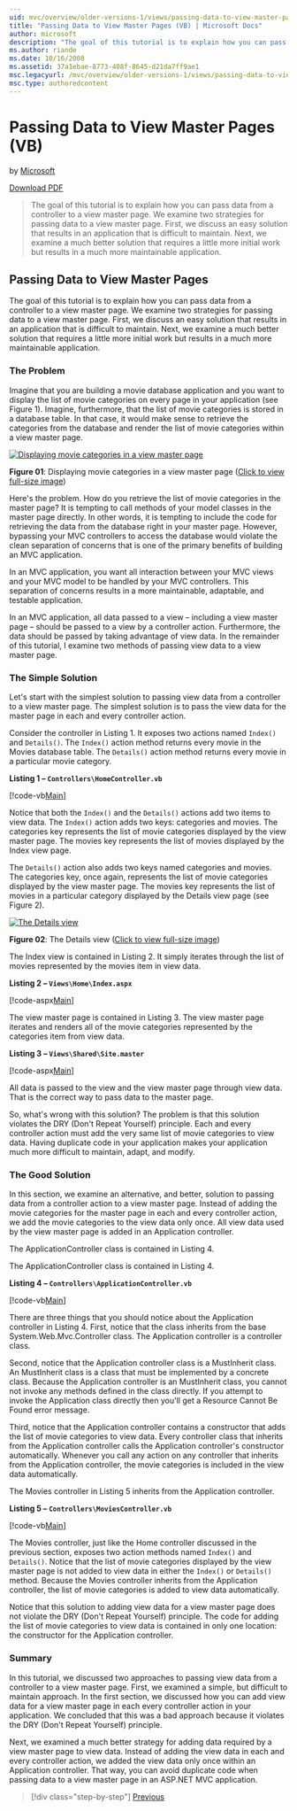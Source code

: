 ```yaml
---
uid: mvc/overview/older-versions-1/views/passing-data-to-view-master-pages-vb
title: "Passing Data to View Master Pages (VB) | Microsoft Docs"
author: microsoft
description: "The goal of this tutorial is to explain how you can pass data from a controller to a view master page. We examine two strategies for passing data to a view m..."
ms.author: riande
ms.date: 10/16/2008
ms.assetid: 37a1ebae-8773-408f-8645-d21da7ff9ae1
msc.legacyurl: /mvc/overview/older-versions-1/views/passing-data-to-view-master-pages-vb
msc.type: authoredcontent
---
```

# Passing Data to View Master Pages (VB)

by [Microsoft](https://github.com/microsoft)

[Download PDF](http://download.microsoft.com/download/e/f/3/ef3f2ff6-7424-48f7-bdaa-180ef64c3490/ASPNET_MVC_Tutorial_13_VB.pdf)

> The goal of this tutorial is to explain how you can pass data from a controller to a view master page. We examine two strategies for passing data to a view master page. First, we discuss an easy solution that results in an application that is difficult to maintain. Next, we examine a much better solution that requires a little more initial work but results in a much more maintainable application.


## Passing Data to View Master Pages

The goal of this tutorial is to explain how you can pass data from a controller to a view master page. We examine two strategies for passing data to a view master page. First, we discuss an easy solution that results in an application that is difficult to maintain. Next, we examine a much better solution that requires a little more initial work but results in a much more maintainable application.

### The Problem

Imagine that you are building a movie database application and you want to display the list of movie categories on every page in your application (see Figure 1). Imagine, furthermore, that the list of movie categories is stored in a database table. In that case, it would make sense to retrieve the categories from the database and render the list of movie categories within a view master page.


[![Displaying movie categories in a view master page](passing-data-to-view-master-pages-vb/_static/image2.png)](passing-data-to-view-master-pages-vb/_static/image1.png)

**Figure 01**: Displaying movie categories in a view master page ([Click to view full-size image](passing-data-to-view-master-pages-vb/_static/image3.png))


Here's the problem. How do you retrieve the list of movie categories in the master page? It is tempting to call methods of your model classes in the master page directly. In other words, it is tempting to include the code for retrieving the data from the database right in your master page. However, bypassing your MVC controllers to access the database would violate the clean separation of concerns that is one of the primary benefits of building an MVC application.

In an MVC application, you want all interaction between your MVC views and your MVC model to be handled by your MVC controllers. This separation of concerns results in a more maintainable, adaptable, and testable application.

In an MVC application, all data passed to a view – including a view master page – should be passed to a view by a controller action. Furthermore, the data should be passed by taking advantage of view data. In the remainder of this tutorial, I examine two methods of passing view data to a view master page.

### The Simple Solution

Let's start with the simplest solution to passing view data from a controller to a view master page. The simplest solution is to pass the view data for the master page in each and every controller action.

Consider the controller in Listing 1. It exposes two actions named `Index()` and `Details()`. The `Index()` action method returns every movie in the Movies database table. The `Details()` action method returns every movie in a particular movie category.

**Listing 1 – `Controllers\HomeController.vb`**

[!code-vb[Main](passing-data-to-view-master-pages-vb/samples/sample1.vb)]

Notice that both the `Index()` and the `Details()` actions add two items to view data. The `Index()` action adds two keys: categories and movies. The categories key represents the list of movie categories displayed by the view master page. The movies key represents the list of movies displayed by the Index view page.

The `Details()` action also adds two keys named categories and movies. The categories key, once again, represents the list of movie categories displayed by the view master page. The movies key represents the list of movies in a particular category displayed by the Details view page (see Figure 2).


[![The Details view](passing-data-to-view-master-pages-vb/_static/image5.png)](passing-data-to-view-master-pages-vb/_static/image4.png)

**Figure 02**: The Details view ([Click to view full-size image](passing-data-to-view-master-pages-vb/_static/image6.png))


The Index view is contained in Listing 2. It simply iterates through the list of movies represented by the movies item in view data.

**Listing 2 – `Views\Home\Index.aspx`**

[!code-aspx[Main](passing-data-to-view-master-pages-vb/samples/sample2.aspx)]

The view master page is contained in Listing 3. The view master page iterates and renders all of the movie categories represented by the categories item from view data.

**Listing 3 – `Views\Shared\Site.master`**

[!code-aspx[Main](passing-data-to-view-master-pages-vb/samples/sample3.aspx)]

All data is passed to the view and the view master page through view data. That is the correct way to pass data to the master page.

So, what's wrong with this solution? The problem is that this solution violates the DRY (Don't Repeat Yourself) principle. Each and every controller action must add the very same list of movie categories to view data. Having duplicate code in your application makes your application much more difficult to maintain, adapt, and modify.

### The Good Solution

In this section, we examine an alternative, and better, solution to passing data from a controller action to a view master page. Instead of adding the movie categories for the master page in each and every controller action, we add the movie categories to the view data only once. All view data used by the view master page is added in an Application controller.

The ApplicationController class is contained in Listing 4.

The ApplicationController class is contained in Listing 4.

**Listing 4 – `Controllers\ApplicationController.vb`**

[!code-vb[Main](passing-data-to-view-master-pages-vb/samples/sample4.vb)]

There are three things that you should notice about the Application controller in Listing 4. First, notice that the class inherits from the base System.Web.Mvc.Controller class. The Application controller is a controller class.

Second, notice that the Application controller class is a MustInherit class. An MustInherit class is a class that must be implemented by a concrete class. Because the Application controller is an MustInherit class, you cannot not invoke any methods defined in the class directly. If you attempt to invoke the Application class directly then you'll get a Resource Cannot Be Found error message.

Third, notice that the Application controller contains a constructor that adds the list of movie categories to view data. Every controller class that inherits from the Application controller calls the Application controller's constructor automatically. Whenever you call any action on any controller that inherits from the Application controller, the movie categories is included in the view data automatically.

The Movies controller in Listing 5 inherits from the Application controller.

**Listing 5 – `Controllers\MoviesController.vb`**

[!code-vb[Main](passing-data-to-view-master-pages-vb/samples/sample5.vb)]

The Movies controller, just like the Home controller discussed in the previous section, exposes two action methods named `Index()` and `Details()`. Notice that the list of movie categories displayed by the view master page is not added to view data in either the `Index()` or `Details()` method. Because the Movies controller inherits from the Application controller, the list of movie categories is added to view data automatically.

Notice that this solution to adding view data for a view master page does not violate the DRY (Don't Repeat Yourself) principle. The code for adding the list of movie categories to view data is contained in only one location: the constructor for the Application controller.

### Summary

In this tutorial, we discussed two approaches to passing view data from a controller to a view master page. First, we examined a simple, but difficult to maintain approach. In the first section, we discussed how you can add view data for a view master page in each every controller action in your application. We concluded that this was a bad approach because it violates the DRY (Don't Repeat Yourself) principle.

Next, we examined a much better strategy for adding data required by a view master page to view data. Instead of adding the view data in each and every controller action, we added the view data only once within an Application controller. That way, you can avoid duplicate code when passing data to a view master page in an ASP.NET MVC application.

> [!div class="step-by-step"]
> [Previous](creating-page-layouts-with-view-master-pages-vb.md)
